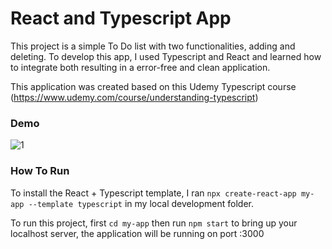 # React and Typescript App
This project is a simple To Do list with two functionalities, adding and deleting. To develop this app, I used Typescript and React and learned how to integrate both resulting in a error-free and clean application. 

This application was created based on this Udemy Typescript course (https://www.udemy.com/course/understanding-typescript)

### Demo
![1](https://media.discordapp.net/attachments/705529523491307574/708786197442330634/1.gif)

### How To Run
To install the React + Typescript template, I ran `npx create-react-app my-app --template typescript` in my local development folder.

To run this project, first `cd my-app` then run `npm start` to bring up your localhost server, the application will be running on port :3000
